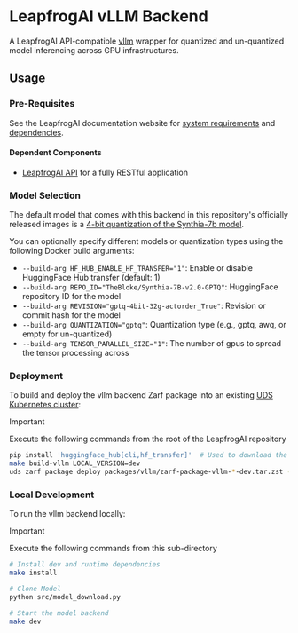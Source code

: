 # LeapfrogAI vLLM Backend

A LeapfrogAI API-compatible [vllm](https://github.com/vllm-project/vllm) wrapper for quantized and un-quantized model inferencing across GPU infrastructures.

## Usage

### Pre-Requisites

See the LeapfrogAI documentation website for [system requirements](https://docs.leapfrog.ai/docs/local-deploy-guide/requirements/) and [dependencies](https://docs.leapfrog.ai/docs/local-deploy-guide/dependencies/).

#### Dependent Components

- [LeapfrogAI API](../api/README.md) for a fully RESTful application

### Model Selection

The default model that comes with this backend in this repository's officially released images is a [4-bit quantization of the Synthia-7b model](https://huggingface.co/TheBloke/SynthIA-7B-v2.0-GPTQ).

You can optionally specify different models or quantization types using the following Docker build arguments:

- `--build-arg HF_HUB_ENABLE_HF_TRANSFER="1"`: Enable or disable HuggingFace Hub transfer (default: 1)
- `--build-arg REPO_ID="TheBloke/Synthia-7B-v2.0-GPTQ"`: HuggingFace repository ID for the model
- `--build-arg REVISION="gptq-4bit-32g-actorder_True"`: Revision or commit hash for the model
- `--build-arg QUANTIZATION="gptq"`: Quantization type (e.g., gptq, awq, or empty for un-quantized)
- `--build-arg TENSOR_PARALLEL_SIZE="1"`: The number of gpus to spread the tensor processing across

### Deployment

To build and deploy the vllm backend Zarf package into an existing [UDS Kubernetes cluster](../k3d-gpu/README.md):

> [!IMPORTANT]
> Execute the following commands from the root of the LeapfrogAI repository

```bash
pip install 'huggingface_hub[cli,hf_transfer]'  # Used to download the model weights from huggingface
make build-vllm LOCAL_VERSION=dev
uds zarf package deploy packages/vllm/zarf-package-vllm-*-dev.tar.zst --confirm
```

### Local Development

To run the vllm backend locally:

> [!IMPORTANT]
> Execute the following commands from this sub-directory

```bash
# Install dev and runtime dependencies
make install

# Clone Model
python src/model_download.py

# Start the model backend
make dev
```

